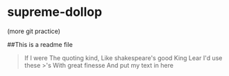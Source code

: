 # supreme-dollop
(more git practice)

##This is a readme file

> If I were
> The quoting kind,
> Like shakespeare's good King Lear
> I'd use these >'s
> With great finesse
> And put my text in here
